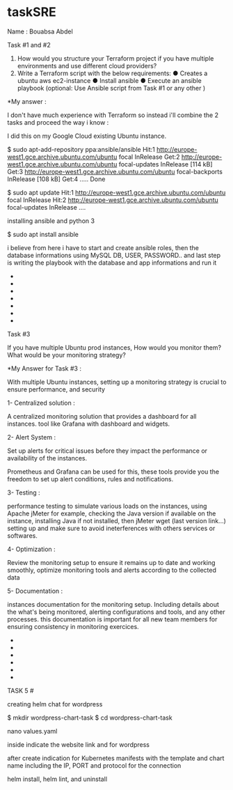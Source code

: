 # taskSRE
Name : Bouabsa Abdel

Task #1 and #2
1. How would you structure your Terraform project if you have multiple environments
and use different cloud providers?
2. Write a Terraform script with the below requirements:
● Creates a ubuntu aws ec2-instance
● Install ansible
● Execute an ansible playbook (optional: Use Ansible script from Task #1 or any other )

*My answer :

I don't have much experience with Terraform so instead i'll combine the 2 tasks and proceed the way i know :

I did this on my Google Cloud existing Ubuntu instance.

$ sudo apt-add-repository ppa:ansible/ansible
Hit:1 http://europe-west1.gce.archive.ubuntu.com/ubuntu focal InRelease
Get:2 http://europe-west1.gce.archive.ubuntu.com/ubuntu focal-updates InRelease [114 kB]
Get:3 http://europe-west1.gce.archive.ubuntu.com/ubuntu focal-backports InRelease [108 kB]
Get:4 .....
Done

$ sudo apt update
Hit:1 http://europe-west1.gce.archive.ubuntu.com/ubuntu focal InRelease
Hit:2 http://europe-west1.gce.archive.ubuntu.com/ubuntu focal-updates InRelease
....

installing ansible and python 3

$ sudo apt install ansible

i believe from here i have to start and create ansible roles, then the database informations using MySQL DB, USER, PASSWORD.. and last step is writing the playbook with the database and app informations and run it


-
-
-
-
-
-
-


Task #3

If you have multiple Ubuntu prod instances, How would you monitor them? What would be your
monitoring strategy?

*My Answer for Task #3 : 

With multiple Ubuntu instances, setting up a monitoring strategy is crucial to ensure performance, and security

1- Centralized solution : 

A centralized monitoring solution that provides a dashboard for all instances. tool like Grafana with dashboard and widgets.

2- Alert System :

Set up alerts for critical issues before they impact the performance or availability of the instances.

Prometheus and Grafana can be used for this, these tools provide you the freedom to set up alert conditions, rules and notifications.

3- Testing :

performance testing to simulate various loads on the instances, using Apache jMeter for example, checking the Java version if available on the instance, installing Java if not installed, then jMeter wget (last version link...) setting up and make sure to avoid ineterferences with others services or softwares.

4- Optimization :

Review the monitoring setup to ensure it remains up to date and working smoothly, optimize monitoring tools and alerts according to the collected data

5- Documentation :

instances documentation for the monitoring setup. Including details about the what's being monitored, alerting configurations and tools, and any other processes. this documentation is important for all new team members for ensuring consistency in monitoring exercices.

-
-
-
-
-
-



TASK 5 #

creating helm chat for wordpress 

$ mkdir wordpress-chart-task
$ cd wordpress-chart-task

nano values.yaml

inside indicate the website link and for wordpress

after create indication for Kubernetes manifests with the template and chart name including the IP, PORT and protocol for the connection

helm install, helm lint, and uninstall








